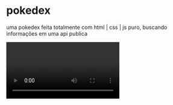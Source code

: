 # pokedex
uma pokedex feita totalmente com html | css | js puro, buscando informações em uma api publica 

![Alt text](/video.webm?raw=true "Title")

